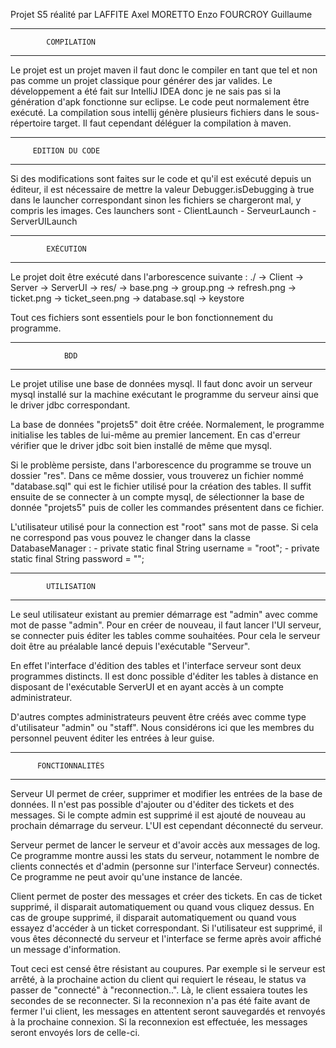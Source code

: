 Projet S5 réalité par
LAFFITE Axel
MORETTO Enzo
FOURCROY Guillaume

-----------------------------------
            COMPILATION
-----------------------------------
Le projet est un projet maven il faut donc le compiler
en tant que tel et non pas comme un projet classique
pour générer des jar valides.
Le développement a été fait sur IntelliJ IDEA donc 
je ne sais pas si la génération d'apk fonctionne sur eclipse.
Le code peut normalement être exécuté.
La compilation sous intellij génère plusieurs fichiers dans
le sous-répertoire target.
Il faut cependant déléguer la compilation à maven.

-----------------------------------
         EDITION DU CODE
-----------------------------------
Si des modifications sont faites sur le code et qu'il est exécuté
depuis un éditeur, il est nécessaire de mettre la valeur
Debugger.isDebugging à true dans le launcher correspondant
sinon les fichiers se chargeront mal, y compris les images.
Ces launchers sont 
    - ClientLaunch
    - ServeurLaunch
    - ServerUILaunch


-----------------------------------
            EXÉCUTION
-----------------------------------
Le projet doit être exécuté dans l'arborescence suivante :
./
-> Client
-> Server
-> ServerUI
    -> res/
        -> base.png
        -> group.png
        -> refresh.png
        -> ticket.png
        -> ticket_seen.png
        -> database.sql
        -> keystore

Tout ces fichiers sont essentiels pour le bon fonctionnement du programme.


-----------------------------------
                BDD
-----------------------------------
Le projet utilise une base de données mysql.
Il faut donc avoir un serveur mysql installé 
sur la machine exécutant le programme du serveur
ainsi que le driver jdbc correspondant.

La base de données "projets5" doit être créée.
Normalement, le programme initialise les tables de 
lui-même au premier lancement.
En cas d'erreur vérifier que le driver 
jdbc soit bien installé de même que mysql.

Si le problème persiste, dans l'arborescence du programme 
se trouve un dossier "res". Dans ce même dossier, vous trouverez 
un fichier nommé "database.sql" qui est le fichier
utilisé pour la création des tables.
Il suffit ensuite de se connecter à un compte mysql, 
de sélectionner la base de donnée "projets5"
puis de coller les commandes présentent dans ce fichier.


L'utilisateur utilisé pour la connection est "root" sans mot de passe.
Si cela ne correspond pas vous pouvez le changer dans la classe
DatabaseManager : 
    - private static final String username = "root";
    - private static final String password = "";


-----------------------------------
            UTILISATION
-----------------------------------
Le seul utilisateur existant au premier démarrage est "admin" 
avec comme mot de passe "admin".
Pour en créer de nouveau, il faut lancer l'UI serveur, 
se connecter puis éditer les tables comme souhaitées.
Pour cela le serveur doit être au préalable 
lancé depuis l'exécutable "Serveur".

En effet l'interface d'édition des tables et l'interface serveur sont
deux programmes distincts.
Il est donc possible d'éditer les tables à distance en disposant de
l'exécutable ServerUI et en ayant accès à un compte administrateur.

D'autres comptes administrateurs peuvent être créés 
avec comme type d'utilisateur "admin" ou "staff".
Nous considérons ici que les membres du personnel 
peuvent éditer les entrées à leur guise.




-----------------------------------
          FONCTIONNALITÉS
-----------------------------------
Serveur UI permet de créer, supprimer et modifier les entrées de la 
base de données.
Il n'est pas possible d'ajouter ou d'éditer des tickets et des messages.
Si le compte admin est supprimé il est ajouté de nouveau au prochain
démarrage du serveur.
L'UI est cependant déconnecté du serveur.

Serveur permet de lancer le serveur et d'avoir accès aux messages de log.
Ce programme montre aussi les stats du serveur, notamment le nombre 
de clients connectés et d'admin (personne sur l'interface Serveur) 
connectés.
Ce programme ne peut avoir qu'une instance de lancée.


Client permet de poster des messages et créer des tickets.
En cas de ticket supprimé, il disparait automatiquement ou 
quand vous cliquez dessus.
En cas de groupe supprimé, il disparait automatiquement ou quand
vous essayez d'accéder à un ticket correspondant.
Si l'utilisateur est supprimé, il vous êtes déconnecté du serveur
et l'interface se ferme après avoir affiché un message d'information.



Tout ceci est censé être résistant au coupures.
Par exemple si le serveur est arrêté, à la prochaine action du client
qui requiert le réseau, le status va passer de "connecté" à "reconnection..".
Là, le client essaiera toutes les secondes de se reconnecter.
Si la reconnexion n'a pas été faite avant de fermer l'ui client,
les messages en attentent seront sauvegardés et renvoyés à la prochaine 
connexion.
Si la reconnexion est effectuée, les messages seront envoyés lors
de celle-ci.